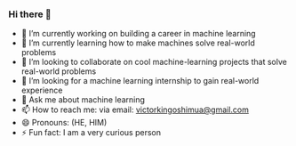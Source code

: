 ### Hi there 👋



- 🔭 I’m currently working on building a career in machine learning
- 🌱 I’m currently learning how to make machines solve real-world problems 
- 👯 I’m looking to collaborate on cool machine-learning projects that solve real-world problems
- 🤔 I’m looking for a machine learning internship to gain real-world experience
- 💬 Ask me about machine learning
- 📫 How to reach me: via email: victorkingoshimua@gmail.com
- 😄 Pronouns: (HE, HIM)
- ⚡ Fun fact: I am a very curious person 
  
